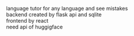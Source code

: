 language tutor for any language and see mistakes <br>
backend created by flask api and sqlite <br>
frontend by react <br>
need api of huggigface
